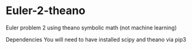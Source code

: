 # Euler-2-theano
Euler problem 2 using theano symbolic math (not machine learning)

Dependencies
You will need to have installed scipy and theano via pip3
